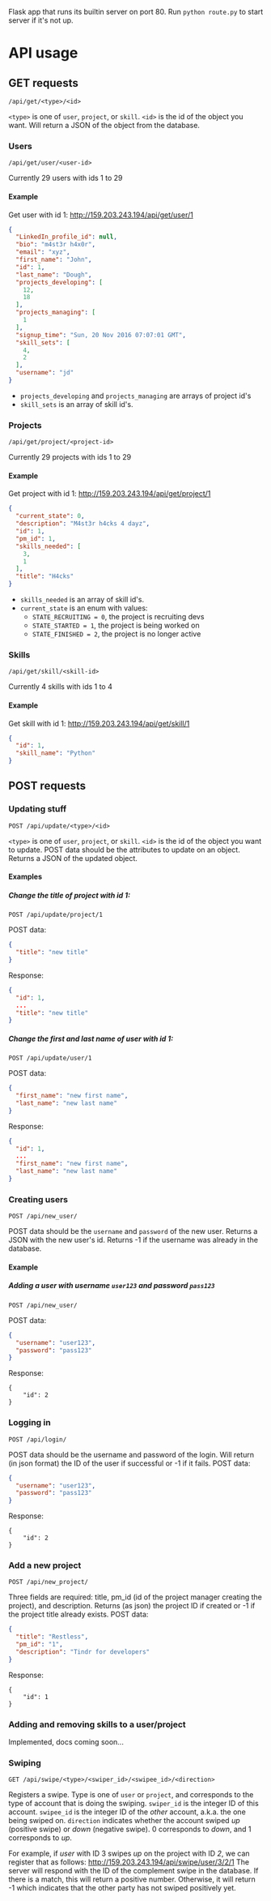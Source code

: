 Flask app that runs its builtin server on port 80. Run `python route.py` to
start server if it's not up.

# API usage
## GET requests
```
/api/get/<type>/<id>
```
`<type>` is one of `user`, `project`, or `skill`. `<id>` is the id of the
object you want.  Will return a JSON of the object from the database.

### Users
```
/api/get/user/<user-id>
```
Currently 29 users with ids 1 to 29
#### Example
Get user with id 1: http://159.203.243.194/api/get/user/1
```json
{
  "LinkedIn_profile_id": null,
  "bio": "m4st3r h4x0r",
  "email": "xyz",
  "first_name": "John",
  "id": 1,
  "last_name": "Dough",
  "projects_developing": [
    12,
    18
  ],
  "projects_managing": [
    1
  ],
  "signup_time": "Sun, 20 Nov 2016 07:07:01 GMT",
  "skill_sets": [
    4,
    2
  ],
  "username": "jd"
}
```
- `projects_developing` and `projects_managing` are arrays of project id's
- `skill_sets` is an array of skill id's.

### Projects
```
/api/get/project/<project-id>
```
Currently 29 projects with ids 1 to 29
#### Example
Get project with id 1: http://159.203.243.194/api/get/project/1
```json
{
  "current_state": 0,
  "description": "M4st3r h4cks 4 dayz",
  "id": 1,
  "pm_id": 1,
  "skills_needed": [
    3,
    1
  ],
  "title": "H4cks"
}
```
- `skills_needed` is an array of skill id's.
- `current_state` is an enum with values:
  - `STATE_RECRUITING = 0`, the project is recruiting devs
  - `STATE_STARTED = 1`, the project is being worked on
  - `STATE_FINISHED = 2`, the project is no longer active

### Skills
```
/api/get/skill/<skill-id>
```
Currently 4 skills with ids 1 to 4
#### Example
Get skill with id 1: http://159.203.243.194/api/get/skill/1
```json
{
  "id": 1,
  "skill_name": "Python"
}
```

## POST requests

### Updating stuff
```
POST /api/update/<type>/<id>
```
`<type>` is one of `user`, `project`, or `skill`. `<id>` is the id of the
object you want to update. POST data should be the attributes to update on an
object. Returns a JSON of the updated object.

#### Examples
##### Change the title of project with id 1:
```
POST /api/update/project/1
```
POST data:
```json
{
  "title": "new title"
}
```
Response:
```json
{
  "id": 1,
  ...
  "title": "new title"
}
```

##### Change the first and last name of user with id 1:
```
POST /api/update/user/1
```
POST data:
```json
{
  "first_name": "new first name",
  "last_name": "new last name"
}
```
Response:
```json
{
  "id": 1,
  ...
  "first_name": "new first name",
  "last_name": "new last name"
}
```

### Creating users
```
POST /api/new_user/
```
POST data should be the `username` and `password` of the new user. Returns a
JSON with the new user's id. Returns -1 if the username was already in the database.

#### Example
##### Adding a user with username `user123` and password `pass123`
```
POST /api/new_user/
```
POST data:
```json
{
  "username": "user123",
  "password": "pass123"
}
```
Response:
```
{
    "id": 2
}
```

### Logging in
```
POST /api/login/
```
POST data should be the username and password of the login. Will return (in json format) the ID of the user if successful or -1 if it fails.
POST data:
```json
{
  "username": "user123",
  "password": "pass123"
}
```
Response:
```
{
    "id": 2
}
```

### Add a new project
```
POST /api/new_project/
```
Three fields are required: title, pm_id (id of the project manager creating the project), and description. Returns (as json) the project ID if created or -1 if the project title already exists.
POST data:
```json
{
  "title": "Restless",
  "pm_id": "1",
  "description": "Tindr for developers"
}
```
Response:
```
{
    "id": 1
}
```
### Adding and removing skills to a user/project
Implemented, docs coming soon...

### Swiping
```
GET /api/swipe/<type>/<swiper_id>/<swipee_id>/<direction>
```
Registers a swipe. Type is one of `user` or `project`, and corresponds to the type of account that is doing the swiping. `swiper_id` is the integer ID of this account. `swipee_id` is the integer ID of the *other* account, a.k.a. the one being swiped on. `direction` indicates whether the account swiped *up* (positive swipe) or *down* (negative swipe). 0 corresponds to *down*, and 1 corresponds to *up*.

For example, if *user* with ID 3 swipes *up* on the project with ID *2*, we can register that as follows:
http://159.203.243.194/api/swipe/user/3/2/1
The server will respond with the ID of the complement swipe in the database. If there is a match, this will return a positive number.
Otherwise, it will return -1 which indicates that the other party has not swiped positively yet.